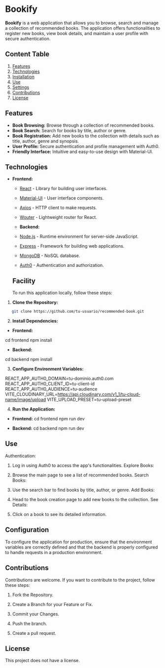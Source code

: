 # Bookify

**Bookify** is a web application that allows you to browse, search and manage a
collection of recommended books. The application offers functionalities to register
new books, view book details, and maintain a user profile with secure authentication.

## Content Table

1. [Features](#features)
2. [Technologies](#technologies)
3. [Installation](#installation)
4. [Use](#use)
5. [Settings](#settings)
6. [Contributions](#contributions)
7. [License](#license)

## Features

- **Book Browsing:** Browse through a collection of recommended books.
- **Book Search:** Search for books by title, author or genre.
- **Book Registration:** Add new books to the collection with details such as title, author, genre and synopsis.
- **User Profile:** Secure authentication and profile management with Auth0.
- **Friendly Interface:** Intuitive and easy-to-use design with Material-UI.

## Technologies

- **Frontend:**

  - [React](https://reactjs.org/) - Library for building user interfaces.
  - [Material-UI](https://mui.com/) - User interface components.
  - [Axios](https://axios-http.com/) - HTTP client to make requests.
  - [Wouter](https://github.com/molefrog/wouter) - Lightweight router for React.

  - **Backend:**
  - [Node.js](https://nodejs.org/) - Runtime environment for server-side JavaScript.
  - [Express](https://expressjs.com/) - Framework for building web applications.
  - [MongoDB](https://www.mongodb.com/) - NoSQL database.
  - [Auth0](https://auth0.com/) - Authentication and authorization.

  ## Facility

  To run this application locally, follow these steps:

1. **Clone the Repository:**

```bash
   git clone https://github.com/tu-usuario/recommended-book.git
```

2. **Install Dependencies:**

- **Frontend:**

cd frontend
npm install

- **Backend:**

cd backend
npm install

3. **Configure Environment Variables:**

REACT_APP_AUTH0_DOMAIN=tu-dominio.auth0.com
REACT_APP_AUTH0_CLIENT_ID=tu-client-id
REACT_APP_AUTH0_AUDIENCE=tu-audience
VITE_CLOUDINARY_URL=https://api.cloudinary.com/v1_1/tu-cloud-name/image/upload
VITE_UPLOAD_PRESET=tu-upload-preset

4. **Run the Application:**

- **Frontend:**
  cd frontend
  npm run dev

- **Backend:**
  cd backend
  npm run dev

## Use

Authentication:

1. Log in using Auth0 to access the app's functionalities.
   Explore Books:

2. Browse the main page to see a list of recommended books.
   Search Books:

3. Use the search bar to find books by title, author, or genre.
   Add Books:

4. Head to the book creation page to add new books to the collection.
   See Details:

5. Click on a book to see its detailed information.

## Configuration

To configure the application for production, ensure that the environment
variables are correctly defined and that the backend is properly configured
to handle requests in a production environment.

## Contributions

Contributions are welcome. If you want to contribute to the project, follow these steps:

1. Fork the Repository.

2. Create a Branch for your Feature or Fix.

3. Commit your Changes.

4. Push the branch.

5. Create a pull request.

## License

This project does not have a license.
